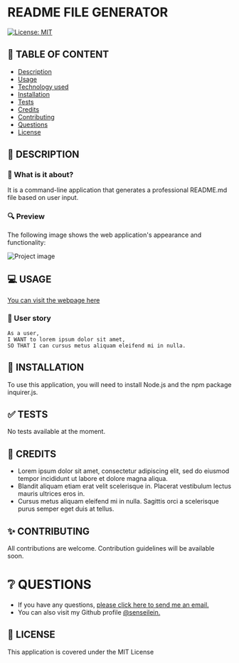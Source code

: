 
# README FILE GENERATOR
[![License: MIT](https://img.shields.io/badge/License-MIT-yellow.svg)](https://opensource.org/licenses/MIT)

  ## 🚩 TABLE OF CONTENT
- [Description](#-description)
- [Usage](#-usage)
- [Technology used](#-technology-used)
- [Installation](#-installation)
- [Tests](#-tests)
- [Credits](#-credits)
- [Contributing](#-contributing)
- [Questions](#-questions)
- [License](#-license)

## 📖 DESCRIPTION  
### 🎯 What is it about?  
It is a command-line application that generates a professional README.md file based on user input.  
### 🔍 Preview  
The following image shows the web application's appearance and functionality:

![Project image](https://picsum.photos/id/1/800/500)

## 💻 USAGE
[You can visit the webpage here](https://en.wikipedia.org/wiki/HTTP_404#Soft_404_errors)
### 💬 User story

  ```
  As a user,
  I WANT to lorem ipsum dolor sit amet,
  SO THAT I can cursus metus aliquam eleifend mi in nulla.
  ```

## 🚀 INSTALLATION
  To use this application, you will need to install Node.js and the npm package inquirer.js. 
  
## ✅ TESTS
  No tests available at the moment.
  

## 💬 CREDITS

  - Lorem ipsum dolor sit amet, consectetur adipiscing elit, sed do eiusmod tempor incididunt ut labore et dolore magna aliqua. 
  - Blandit aliquam etiam erat velit scelerisque in. Placerat vestibulum lectus mauris ultrices eros in. 
  - Cursus metus aliquam eleifend mi in nulla. Sagittis orci a scelerisque purus semper eget duis at tellus.
  
## ✨ CONTRIBUTING
  All contributions are welcome. Contribution guidelines will be available soon.
  
# ❔ QUESTIONS
  - If you have any questions, [please click here to send me an email.](mailto:senseilein@protonmail.com) 
  - You can also visit my Github profile [@senseilein.](https://github.com/senseilein)
  
## 📃 LICENSE
  This application is covered under the MIT License
  
